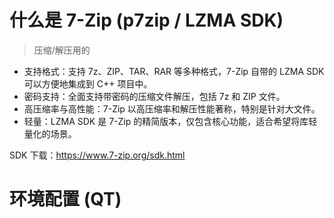 # 什么是 7-Zip (p7zip / LZMA SDK)

> 压缩/解压用的

- 支持格式：支持 7z、ZIP、TAR、RAR 等多种格式，7-Zip 自带的 LZMA SDK 可以方便地集成到 C++ 项目中。
- 密码支持：全面支持带密码的压缩文件解压，包括 7z 和 ZIP 文件。
- 高压缩率与高性能：7-Zip 以高压缩率和解压性能著称，特别是针对大文件。
- 轻量：LZMA SDK 是 7-Zip 的精简版本，仅包含核心功能，适合希望将库轻量化的场景。

SDK 下载：https://www.7-zip.org/sdk.html

# 环境配置 (QT)
